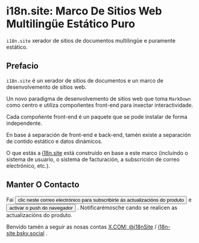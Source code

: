 # i18n.site: Marco De Sitios Web Multilingüe Estático Puro

`i18n.site` xerador de sitios de documentos multilingüe e puramente estático.

## Prefacio

`i18n.site` é un xerador de sitios de documentos e un marco de desenvolvemento de sitios web.

Un novo paradigma de desenvolvemento de sitios web que toma `MarkDown` como centro e utiliza compoñentes front-end para inxectar interactividade.

Cada compoñente front-end é un paquete que se pode instalar de forma independente.

En base á separación de front-end e back-end, tamén existe a separación de contido estático e datos dinámicos.

O que estás a [i18n.site](/) está construído en base a este marco (incluíndo o sistema de usuario, o sistema de facturación, a subscrición de correo electrónico, etc.).

## Manter O Contacto

Fai <button onclick="mailsub()">clic neste correo electrónico para subscribirte ás actualizacións do produto</button> e <button onclick="webpush()">activar o push do navegador</button> . Notificarémosche cando se realicen as actualizacións do produto.

Benvido tamén a seguir as nosas contas [X.COM: @i18nSite](https://x.com/i18nSite) / [i18n-site.bsky.social](https://bsky.app/profile/i18n-site.bsky.social) .